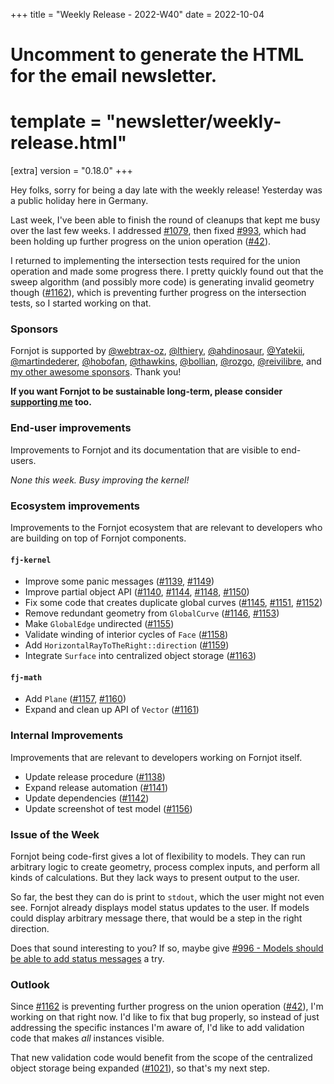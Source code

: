 +++
title = "Weekly Release - 2022-W40"
date = 2022-10-04

# Uncomment to generate the HTML for the email newsletter.
# template = "newsletter/weekly-release.html"

[extra]
version = "0.18.0"
+++

Hey folks, sorry for being a day late with the weekly release! Yesterday was a public holiday here in Germany.

Last week, I've been able to finish the round of cleanups that kept me busy over the last few weeks. I addressed [#1079], then fixed [#993], which had been holding up further progress on the union operation ([#42]).

I returned to implementing the intersection tests required for the union operation and made some progress there. I pretty quickly found out that the sweep algorithm (and possibly more code) is generating invalid geometry though ([#1162]), which is preventing further progress on the intersection tests, so I started working on that.


### Sponsors

Fornjot is supported by [@webtrax-oz](https://github.com/webtrax-oz), [@lthiery](https://github.com/lthiery), [@ahdinosaur](https://github.com/ahdinosaur), [@Yatekii](https://github.com/Yatekii), [@martindederer](https://github.com/martindederer), [@hobofan](https://github.com/hobofan), [@thawkins](https://github.com/thawkins), [@bollian](https://github.com/bollian), [@rozgo](https://github.com/rozgo), [@reivilibre](https://github.com/reivilibre), and [my other awesome sponsors](https://github.com/sponsors/hannobraun). Thank you!

<strong class="call-to-action">
    <p>
        If you want Fornjot to be sustainable long-term, please consider <a href="https://github.com/sponsors/hannobraun">supporting me</a> too.
    </p>
</strong>


### End-user improvements

Improvements to Fornjot and its documentation that are visible to end-users.

*None this week. Busy improving the kernel!*


### Ecosystem improvements

Improvements to the Fornjot ecosystem that are relevant to developers who are building on top of Fornjot components.

#### `fj-kernel`

- Improve some panic messages ([#1139], [#1149])
- Improve partial object API ([#1140], [#1144], [#1148], [#1150])
- Fix some code that creates duplicate global curves ([#1145], [#1151], [#1152])
- Remove redundant geometry from `GlobalCurve` ([#1146], [#1153])
- Make `GlobalEdge` undirected ([#1155])
- Validate winding of interior cycles of `Face` ([#1158])
- Add `HorizontalRayToTheRight::direction` ([#1159])
- Integrate `Surface` into centralized object storage ([#1163])

#### `fj-math`

- Add `Plane` ([#1157], [#1160])
- Expand and clean up API of `Vector` ([#1161])


### Internal Improvements

Improvements that are relevant to developers working on Fornjot itself.

- Update release procedure ([#1138])
- Expand release automation ([#1141])
- Update dependencies ([#1142])
- Update screenshot of test model ([#1156])


[#1138]: https://github.com/hannobraun/Fornjot/pull/1138
[#1139]: https://github.com/hannobraun/Fornjot/pull/1139
[#1140]: https://github.com/hannobraun/Fornjot/pull/1140
[#1141]: https://github.com/hannobraun/Fornjot/pull/1141
[#1142]: https://github.com/hannobraun/Fornjot/pull/1142
[#1144]: https://github.com/hannobraun/Fornjot/pull/1144
[#1145]: https://github.com/hannobraun/Fornjot/pull/1145
[#1146]: https://github.com/hannobraun/Fornjot/pull/1146
[#1148]: https://github.com/hannobraun/Fornjot/pull/1148
[#1149]: https://github.com/hannobraun/Fornjot/pull/1149
[#1150]: https://github.com/hannobraun/Fornjot/pull/1150
[#1151]: https://github.com/hannobraun/Fornjot/pull/1151
[#1152]: https://github.com/hannobraun/Fornjot/pull/1152
[#1153]: https://github.com/hannobraun/Fornjot/pull/1153
[#1155]: https://github.com/hannobraun/Fornjot/pull/1155
[#1156]: https://github.com/hannobraun/Fornjot/pull/1156
[#1157]: https://github.com/hannobraun/Fornjot/pull/1157
[#1158]: https://github.com/hannobraun/Fornjot/pull/1158
[#1159]: https://github.com/hannobraun/Fornjot/pull/1159
[#1160]: https://github.com/hannobraun/Fornjot/pull/1160
[#1161]: https://github.com/hannobraun/Fornjot/pull/1161
[#1163]: https://github.com/hannobraun/Fornjot/pull/1163


### Issue of the Week

Fornjot being code-first gives a lot of flexibility to models. They can run arbitrary logic to create geometry, process complex inputs, and perform all kinds of calculations. But they lack ways to present output to the user.

So far, the best they can do is print to `stdout`, which the user might not even see. Fornjot already displays model status updates to the user. If models could display arbitrary message there, that would be a step in the right direction.

Does that sound interesting to you? If so, maybe give [#996 - Models should be able to add status messages](https://github.com/hannobraun/Fornjot/issues/996) a try.


### Outlook

Since [#1162] is preventing further progress on the union operation ([#42]), I'm working on that right now. I'd like to fix that bug properly, so instead of just addressing the specific instances I'm aware of, I'd like to add validation code that makes *all* instances visible.

That new validation code would benefit from the scope of the centralized object storage being expanded ([#1021]), so that's my next step.


[#42]: https://github.com/hannobraun/Fornjot/issues/42
[#993]: https://github.com/hannobraun/Fornjot/issues/993
[#1021]: https://github.com/hannobraun/Fornjot/issues/1021
[#1079]: https://github.com/hannobraun/Fornjot/issues/1079
[#1162]: https://github.com/hannobraun/Fornjot/issues/1162
